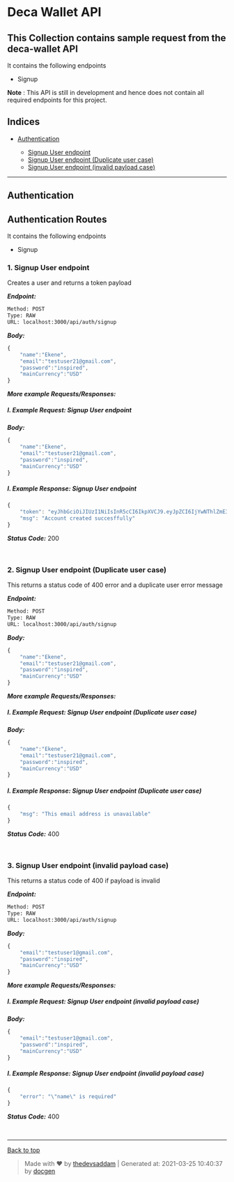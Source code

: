 
# Deca Wallet API

## This Collection contains sample request from the deca-wallet API

It contains the following endpoints
* Signup

**Note** : This API is still in development and hence does not contain all required endpoints for this project.

## Indices

* [Authentication](#authentication)

  * [Signup User endpoint](#1-signup-user-endpoint)
  * [Signup User endpoint (Duplicate user case)](#2-signup-user-endpoint-(duplicate-user-case))
  * [Signup User endpoint (invalid payload case)](#3-signup-user-endpoint-(invalid-payload-case))


--------


## Authentication
## Authentication Routes

It contains the following endpoints
* Signup



### 1. Signup User endpoint


Creates a user and returns a token payload


***Endpoint:***

```bash
Method: POST
Type: RAW
URL: localhost:3000/api/auth/signup
```



***Body:***

```js        
{
    "name":"Ekene",
    "email":"testuser21@gmail.com",
    "password":"inspired",
    "mainCurrency":"USD"
}
```



***More example Requests/Responses:***


##### I. Example Request: Signup User endpoint



***Body:***

```js        
{
    "name":"Ekene",
    "email":"testuser21@gmail.com",
    "password":"inspired",
    "mainCurrency":"USD"
}
```



##### I. Example Response: Signup User endpoint
```js
{
    "token": "eyJhbGciOiJIUzI1NiIsInR5cCI6IkpXVCJ9.eyJpZCI6IjYwNThlZmE3YjllYTI3MzEwNDg2YTliYyIsIm5hbWUiOiJFa2VuZSIsIm1haW5DdXJyZW5jeSI6IlVTRCIsImlhdCI6MTYxNjQ0MTI1NSwiZXhwIjoxNjE2NTI3NjU1fQ.AJK6OtU0iGWX0v0FXcOMmq6J5LVPOOkhaE6RYFjBfH4",
    "msg": "Account created succesffully"
}
```


***Status Code:*** 200

<br>



### 2. Signup User endpoint (Duplicate user case)


This returns a status code of 400 error and a duplicate user error message 


***Endpoint:***

```bash
Method: POST
Type: RAW
URL: localhost:3000/api/auth/signup
```



***Body:***

```js        
{
    "name":"Ekene",
    "email":"testuser21@gmail.com",
    "password":"inspired",
    "mainCurrency":"USD"
}
```



***More example Requests/Responses:***


##### I. Example Request: Signup User endpoint (Duplicate user case)



***Body:***

```js        
{
    "name":"Ekene",
    "email":"testuser21@gmail.com",
    "password":"inspired",
    "mainCurrency":"USD"
}
```



##### I. Example Response: Signup User endpoint (Duplicate user case)
```js
{
    "msg": "This email address is unavailable"
}
```


***Status Code:*** 400

<br>



### 3. Signup User endpoint (invalid payload case)


This returns a status code of 400 if payload is invalid


***Endpoint:***

```bash
Method: POST
Type: RAW
URL: localhost:3000/api/auth/signup
```



***Body:***

```js        
{
    "email":"testuser1@gmail.com",
    "password":"inspired",
    "mainCurrency":"USD"
}
```



***More example Requests/Responses:***


##### I. Example Request: Signup User endpoint (invalid payload case)



***Body:***

```js        
{
    "email":"testuser1@gmail.com",
    "password":"inspired",
    "mainCurrency":"USD"
}
```



##### I. Example Response: Signup User endpoint (invalid payload case)
```js
{
    "error": "\"name\" is required"
}
```


***Status Code:*** 400

<br>



---
[Back to top](#deca-wallet-api)
> Made with &#9829; by [thedevsaddam](https://github.com/thedevsaddam) | Generated at: 2021-03-25 10:40:37 by [docgen](https://github.com/thedevsaddam/docgen)
